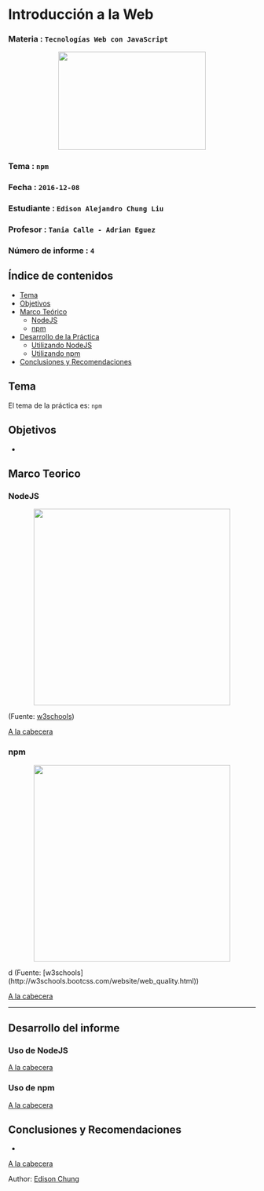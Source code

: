 # Introducción a la Web

### Materia : `Tecnologías Web con JavaScript`

<p align="center">
<img src="http://www.javatpoint.com/images/javascript/javascript_logo.png" width="300" height="200">
</p>

### Tema : `npm` 
### Fecha : `2016-12-08`
### Estudiante : `Edison Alejandro Chung Liu`
### Profesor : `Tania Calle - Adrian Eguez`
### Número de informe : `4`

<a name="cabecera"></a>
## Índice de contenidos


- <a href="#tema">Tema</a>
- <a href="#objetivos">Objetivos</a>
- <a href="#marco-teorico">Marco Teórico</a>
  * <a href="#nodejs">NodeJS</a>
  * <a href="#npm">npm</a>
- <a href="#desarrollo">Desarrollo de la Práctica</a>
  * <a href="#usonodejs">Utilizando NodeJS</a>
  * <a href="#usonpm">Utilizando npm</a>
- <a href="#conrec">Conclusiones y Recomendaciones</a> 

<a name="tema"></a>
## Tema
El tema de la práctica es: `npm`

<a name="objetivos"></a>
## Objetivos

- 

<a name="marco-teorico"></a>
## Marco Teorico
<a name="nodejs"></a>
### NodeJS

<p align="center">
<img src="https://upload.wikimedia.org/wikipedia/commons/d/d9/Node.js_logo.svg" width=400>
</p>

(Fuente: [w3schools](http://w3schools.bootcss.com/website/web_design.html))

<a href="#cabecera">A la cabecera</a>

<a name="npm"></a>
### npm

<p align="center">
<img src="https://upload.wikimedia.org/wikipedia/commons/d/db/Npm-logo.svg" width=400>
</p>
d
(Fuente: [w3schools](http://w3schools.bootcss.com/website/web_quality.html))

<a href="#cabecera">A la cabecera</a>

---

<a name="desarrollo"></a>
## Desarrollo del informe

<a name="usonodejs"></a>
### Uso de NodeJS



<a href="#cabecera">A la cabecera</a>

<a name="usonpm"></a>
### Uso de npm



<a href="#cabecera">A la cabecera</a>

<a name="conrec"></a>

## Conclusiones y Recomendaciones

- 

<a href="#cabecera">A la cabecera</a>


Author: [Edison Chung](https://github.com/chung-edison)